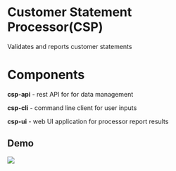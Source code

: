 # Customer Statement Processor(CSP)
Validates and reports customer statements

# Components
**csp-api** - rest API for for data management

**csp-cli** - command line client for user inputs

**csp-ui** - web UI application for processor report results

## Demo

![](demo.gif)



